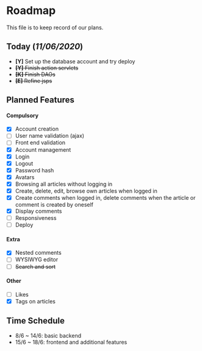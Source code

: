 # Roadmap

This file is to keep record of our plans.

## Today (*11/06/2020*)

- **[Y]** Set up the database account and try deploy
- ~~**[Y]** Finish action servlets~~
- ~~**[K]** Finish DAOs~~
- ~~**[E]** Refine jsps~~

## Planned Features
#### Compulsory
- [x] Account creation
- [ ] User name validation (ajax)
- [ ] Front end validation
- [x] Account management
- [x] Login
- [x] Logout
- [x] Password hash
- [x] Avatars
- [x] Browsing all articles without logging in
- [x] Create, delete, edit, browse own articles when logged in
- [x] Create comments when logged in, delete comments when the article or comment is created by oneself
- [x] Display comments
- [ ] Responsiveness
- [ ] Deploy

#### Extra
- [x] Nested comments
- [ ] WYSIWYG editor
- [ ] ~~Search and sort~~

#### Other
- [ ] Likes
- [x] Tags on articles

## Time Schedule
- 8/6 ~ 14/6: basic backend
- 15/6 ~ 18/6: frontend and additional features
